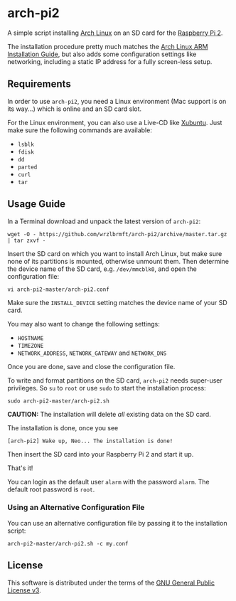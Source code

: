 # arch-pi2
A simple script installing [Arch Linux](https://www.archlinux.org/) on an SD
card for the
[Raspberry Pi 2](https://www.raspberrypi.org/products/raspberry-pi-2-model-b/).

The installation procedure pretty much matches the
[Arch Linux ARM Installation Guide](http://archlinuxarm.org/platforms/armv7/broadcom/raspberry-pi-2),
but also adds some configuration settings like networking, including a static IP
address for a fully screen-less setup.

## Requirements

In order to use
`arch-pi2`,
you need a Linux environment (Mac support is on its way...) which is online and
an SD card slot.

For the Linux environment, you can also use a Live-CD like
[Xubuntu](http://xubuntu.org/). Just make sure the following commands are
available:

* `lsblk`
* `fdisk`
* `dd`
* `parted`
* `curl`
* `tar`

## Usage Guide

In a Terminal download and unpack the latest version of
`arch-pi2`:

```
wget -O - https://github.com/wrzlbrmft/arch-pi2/archive/master.tar.gz | tar zxvf -
```

Insert the SD card on which you want to install Arch Linux, but make sure none
of its partitions is mounted, otherwise unmount them. Then determine the device
name of the SD card, e.g. `/dev/mmcblk0`, and open the configuration file:

```
vi arch-pi2-master/arch-pi2.conf
```

Make sure the `INSTALL_DEVICE` setting matches the device name of your SD card.

You may also want to change the following settings:

* `HOSTNAME`
* `TIMEZONE`
* `NETWORK_ADDRESS`, `NETWORK_GATEWAY` and `NETWORK_DNS`

Once you are done, save and close the configuration file.

To write and format partitions on the SD card,
`arch-pi2`
needs super-user privileges. So `su` to `root` or use `sudo` to start the
installation process:

```
sudo arch-pi2-master/arch-pi2.sh
```

**CAUTION:** The installation will delete *all* existing data on the SD card.

The installation is done, once you see

```
[arch-pi2] Wake up, Neo... The installation is done!
```

Then insert the SD card into your Raspberry Pi 2 and start it up.

That's it!

You can login as the default user `alarm` with the password `alarm`.
The default root password is `root`.

### Using an Alternative Configuration File

You can use an alternative configuration file by passing it to the installation
script:

```
arch-pi2-master/arch-pi2.sh -c my.conf
```

## License

This software is distributed under the terms of the
[GNU General Public License v3](https://www.gnu.org/licenses/gpl-3.0.en.html).
